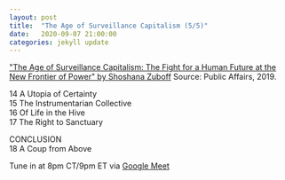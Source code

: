 ```yaml
---
layout: post
title:  "The Age of Surveillance Capitalism (5/5)"
date:   2020-09-07 21:00:00
categories: jekyll update
---
```


["The Age of Surveillance Capitalism: The Fight for a Human Future at the New Frontier of Power" by Shoshana Zuboff](https://www.publicaffairsbooks.com/titles/shoshana-zuboff/the-age-of-surveillance-capitalism/9781610395694/) Source: Public Affairs, 2019.

14 A Utopia of Certainty  
15 The Instrumentarian Collective  
16 Of Life in the Hive  
17 The Right to Sanctuary  

CONCLUSION   
18 A Coup from Above  

Tune in at 8pm CT/9pm ET via [Google Meet](https://calendar.google.com/event?action=TEMPLATE&tmeid=N2NtcjFkN2cwaGQ3N2NrMTRlaWY4YXVjYjAgd2lsbGlhbXMucmViZWNjYUBt&tmsrc=williams.rebecca%40gmail.com)  
